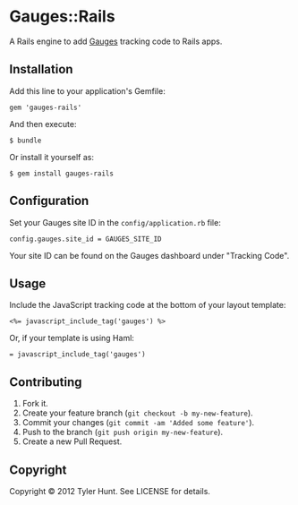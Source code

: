 # Gauges::Rails

A Rails engine to add [Gauges][] tracking code to Rails apps.

[gauges]: http://gaug.es/


## Installation

Add this line to your application's Gemfile:

    gem 'gauges-rails'

And then execute:

    $ bundle

Or install it yourself as:

    $ gem install gauges-rails


## Configuration

Set your Gauges site ID in the `config/application.rb` file:

    config.gauges.site_id = GAUGES_SITE_ID

Your site ID can be found on the Gauges dashboard under "Tracking Code".


## Usage

Include the JavaScript tracking code at the bottom of your layout template:

    <%= javascript_include_tag('gauges') %>

Or, if your template is using Haml:

    = javascript_include_tag('gauges')


## Contributing

1. Fork it.
2. Create your feature branch (`git checkout -b my-new-feature`).
3. Commit your changes (`git commit -am 'Added some feature'`).
4. Push to the branch (`git push origin my-new-feature`).
5. Create a new Pull Request.


## Copyright

Copyright © 2012 Tyler Hunt. See LICENSE for details.
